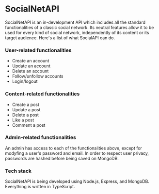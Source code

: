 # SocialNetAPI
SocialNetAPI is an in-development API which includes all the standard functionalities of a classic social network. Its neutral features allow it to be used for every kind of social network, independently of its content or its target audience.
Here's a list of what SocialAPI can do.

### User-related functionalities
- Create an account
- Update an account
- Delete an account
- Follow/unfollow accounts
- Login/logout

### Content-related functionalities
- Create a post
- Update a post
- Delete a post
- Like a post
- Comment a post

### Admin-related functionalities
An admin has access to each of the functionalities above, except for modyfing a user's password and email. In order to respect user privacy, passwords are hashed before being saved on MongoDB.

### Tech stack
SocialNetAPI is being developed using Node.js, Express, and MongoDB. 
Everything is written in TypeScript.
